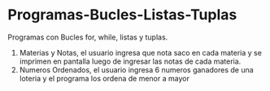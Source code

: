 # Programas-Bucles-Listas-Tuplas
Programas con Bucles for, while, listas y tuplas.

1. Materias y Notas, el usuario ingresa que nota saco en cada materia y se imprimen en pantalla luego de ingresar las notas de cada materia.
2. Numeros Ordenados, el usuario ingresa 6 numeros ganadores de una loteria y el programa los ordena de menor a mayor
